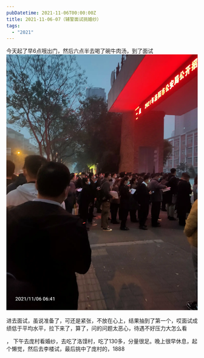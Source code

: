 ```yaml
---
pubDatetime: 2021-11-06T00:00:00Z
title: 2021-11-06-07（辅警面试挑婚纱）
tags:
  - "2021"
---
```


今天起了早6点哦出门，然后六点半去喝了碗牛肉汤，到了面试![](../../img/6904315-dd4e7e12ea71eb7a.jpg)

进去面试，虽说准备了，可还是紧张，不放在心上，结果抽到了第一个，哎面试成绩低于平均水平，拉下来了，算了，问的问题太恶心，待遇不好压力大怎么看

，
下午去庞村看婚纱，去吃了洛馍村，吃了130多，分量很足。晚上很早休息，起个懒觉，然后去李楼试，最后挑中了庞村的，1888

